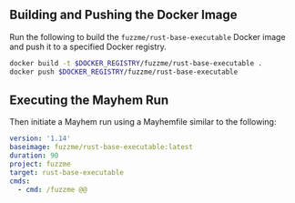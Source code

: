 ## Building and Pushing the Docker Image

Run the following to build the `fuzzme/rust-base-executable` Docker image and push it to a specified Docker registry.

```sh
docker build -t $DOCKER_REGISTRY/fuzzme/rust-base-executable .
docker push $DOCKER_REGISTRY/fuzzme/rust-base-executable
```

## Executing the Mayhem Run

Then initiate a Mayhem run using a Mayhemfile similar to the following:

```yaml
version: '1.14'
baseimage: fuzzme/rust-base-executable:latest
duration: 90
project: fuzzme
target: rust-base-executable
cmds:
  - cmd: /fuzzme @@
```

